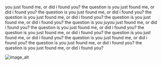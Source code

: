 you just found me, or did i found you? the question is you just found me, or did i found you? the question is you just found me, or did i found you? the question is you just found me, or did i found you? the question is you just found me, or did i found you? the question is you juyou just found me, or did i found you? the question is you just found me, or did i found you? the question is you just found me, or did i found you? the question is you just found me, or did i found you? the question is you just found me, or did i found you? the question is you just found me, or did i found you? the question is you just found me, or did i found you?

![image_alt]([[https://github.com/tleeknowsaurus/tleeknowsaurus/blob/main/3402fb1622499c494c4d25f0f2b8ccaa.gif?raw=true](https://i.pinimg.com/736x/63/fb/5a/63fb5adb5682b8937955980aef9027bd.jpg)](https://i.pinimg.com/736x/d5/a1/07/d5a1076916c8b9818ea761df0a488914.jpg))

